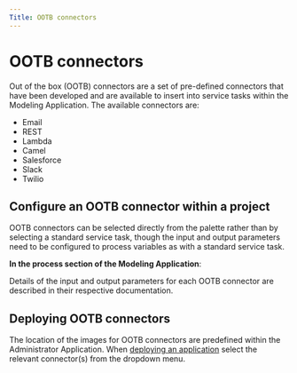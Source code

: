 ```yaml
---
Title: OOTB connectors
---
```


# OOTB connectors
Out of the box (OOTB) connectors are a set of pre-defined connectors that have been developed and are available to insert into service tasks within the Modeling Application. The available connectors are: 

* Email
* REST
* Lambda
* Camel
* Salesforce
* Slack
* Twilio

## Configure an OOTB connector within a project
OOTB connectors can be selected directly from the palette rather than by selecting a standard service task, though the input and output parameters need to be configured to process variables as with a standard service task.

**In the process section of the Modeling Application**:



Details of the input and output parameters for each OOTB connector are described in their respective documentation. 

## Deploying OOTB connectors
The location of the images for OOTB connectors are predefined within the Administrator Application. When [deploying an application](../../../administrator/admin-deploy.md) select the relevant connector(s) from the dropdown menu. 